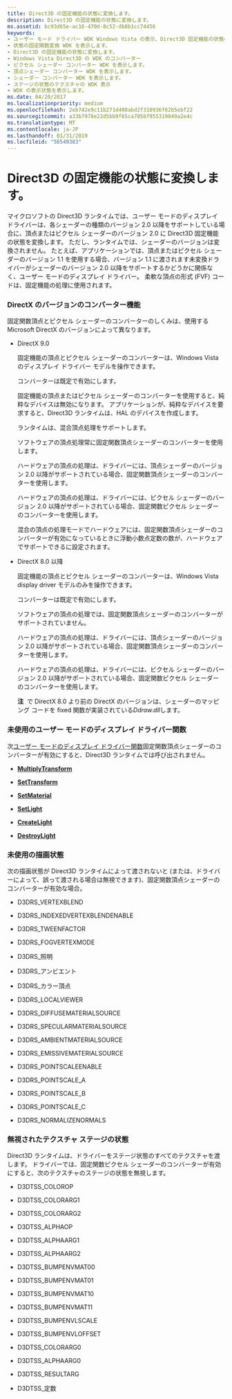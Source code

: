 ```yaml
---
title: Direct3D の固定機能の状態に変換します。
description: Direct3D の固定機能の状態に変換します。
ms.assetid: bc93d65e-ac16-470d-8c52-db8b1cc74456
keywords:
- ユーザー モード ドライバー WDK Windows Vista の表示、Direct3D 固定機能の状態の変換
- 状態の固定関数変換 WDK を表示します。
- Direct3D の固定機能の状態に変換します。
- Windows Vista Direct3D の WDK のコンバーター
- ピクセル シェーダー コンバーター WDK を表示します。
- 頂点シェーダー コンバーター WDK を表示します。
- シェーダー コンバーター WDK を表示します。
- ステージの状態のテクスチャの WDK 表示
- WDK の表示状態を表示します。
ms.date: 04/20/2017
ms.localizationpriority: medium
ms.openlocfilehash: 2eb742e9c11b271d408abd2f310936f62b5ebf22
ms.sourcegitcommit: a33b7978e22d5bb9f65ca7056f955319049a2e4c
ms.translationtype: MT
ms.contentlocale: ja-JP
ms.lasthandoff: 01/31/2019
ms.locfileid: "56549383"
---
```

# <a name="converting-the-direct3d-fixed-function-state"></a>Direct3D の固定機能の状態に変換します。


マイクロソフトの Direct3D ランタイムでは、ユーザー モードのディスプレイ ドライバーは、各シェーダーの種類のバージョン 2.0 以降をサポートしている場合に、頂点またはピクセル シェーダーのバージョン 2.0 に Direct3D 固定機能の状態を変換します。 ただし、ランタイムでは、シェーダーのバージョンは変換されません。 たとえば、アプリケーションでは、頂点またはピクセル シェーダーのバージョン 1.1 を使用する場合、バージョン 1.1 に渡されます未変換ドライバーがシェーダーのバージョン 2.0 以降をサポートするかどうかに関係なく、ユーザー モードのディスプレイ ドライバー。 柔軟な頂点の形式 (FVF) コードは、固定機能の処理に使用されます。

### <a name="span-idconverterfeaturesfordirectxversionsspanspan-idconverterfeaturesfordirectxversionsspanconverter-features-for-directx-versions"></a><span id="converter_features_for_directx_versions"></span><span id="CONVERTER_FEATURES_FOR_DIRECTX_VERSIONS"></span>DirectX のバージョンのコンバーター機能

固定関数頂点とピクセル シェーダーのコンバーターのしくみは、使用する Microsoft DirectX のバージョンによって異なります。

-   DirectX 9.0

    固定機能の頂点とピクセル シェーダーのコンバーターは、Windows Vista のディスプレイ ドライバー モデルを操作できます。

    コンバーターは既定で有効にします。

    固定機能の頂点またはピクセル シェーダーのコンバーターを使用すると、純粋なデバイスは無効になります。 アプリケーションが、純粋なデバイスを要求すると、Direct3D ランタイムは、HAL のデバイスを作成します。

    ランタイムは、混合頂点処理をサポートします。

    ソフトウェアの頂点処理常に固定関数頂点シェーダーのコンバーターを使用します。

    ハードウェアの頂点の処理は、ドライバーには、頂点シェーダーのバージョン 2.0 以降がサポートされている場合、固定関数頂点シェーダーのコンバーターを使用します。

    ハードウェアの頂点の処理は、ドライバーには、ピクセル シェーダーのバージョン 2.0 以降がサポートされている場合、固定関数ピクセル シェーダーのコンバーターを使用します。

    混合の頂点の処理モードでハードウェアには、固定関数頂点シェーダーのコンバーターが有効になっているときに浮動小数点定数の数が、ハードウェアでサポートできるに設定されます。

-   DirectX 8.0 以降

    固定機能の頂点とピクセル シェーダーのコンバーターは、Windows Vista display driver モデルのみを操作できます。

    コンバーターは既定で有効にします。

    ソフトウェアの頂点の処理では、固定関数頂点シェーダーのコンバーターがサポートされていません。

    ハードウェアの頂点の処理は、ドライバーには、頂点シェーダーのバージョン 2.0 以降がサポートされている場合、固定関数頂点シェーダーのコンバーターを使用します。

    ハードウェアの頂点の処理は、ドライバーには、ピクセル シェーダーのバージョン 2.0 以降がサポートされている場合、固定関数ピクセル シェーダーのコンバーターを使用します。

    **注**  で DirectX 8.0 より前の DirectX のバージョンは、シェーダーのマッピング コードを fixed 関数が実装されている*Ddraw.dll*します。

     

### <a name="span-idunusedusermodedisplaydriverfunctionsspanspan-idunusedusermodedisplaydriverfunctionsspanunused-user-mode-display-driver-functions"></a><span id="unused_user_mode_display_driver_functions"></span><span id="UNUSED_USER_MODE_DISPLAY_DRIVER_FUNCTIONS"></span>未使用のユーザー モードのディスプレイ ドライバー関数

次[ユーザー モードのディスプレイ ドライバー関数](https://msdn.microsoft.com/library/windows/hardware/ff570118)固定関数頂点シェーダーのコンバーターが有効にすると、Direct3D ランタイムでは呼び出されません。

-   [**MultiplyTransform**](https://msdn.microsoft.com/library/windows/hardware/ff568516)

-   [**SetTransform**](https://msdn.microsoft.com/library/windows/hardware/ff569687)

-   [**SetMaterial**](https://msdn.microsoft.com/library/windows/hardware/ff569540)

-   [**SetLight**](https://msdn.microsoft.com/library/windows/hardware/ff569539)

-   [**CreateLight**](https://msdn.microsoft.com/library/windows/hardware/ff540658)

-   [**DestroyLight**](https://msdn.microsoft.com/library/windows/hardware/ff552778)

### <a name="span-idunusedrenderstatesspanspan-idunusedrenderstatesspanunused-render-states"></a><span id="unused_render_states"></span><span id="UNUSED_RENDER_STATES"></span>未使用の描画状態

次の描画状態が Direct3D ランタイムによって渡されないと (または、ドライバーによって、誤って渡される場合は無視できます)、固定関数頂点シェーダーのコンバーターが有効な場合。

-   D3DRS\_VERTEXBLEND

-   D3DRS\_INDEXEDVERTEXBLENDENABLE

-   D3DRS\_TWEENFACTOR

-   D3DRS\_FOGVERTEXMODE

-   D3DRS\_照明

-   D3DRS\_アンビエント

-   D3DRS\_カラー頂点

-   D3DRS\_LOCALVIEWER

-   D3DRS\_DIFFUSEMATERIALSOURCE

-   D3DRS\_SPECULARMATERIALSOURCE

-   D3DRS\_AMBIENTMATERIALSOURCE

-   D3DRS\_EMISSIVEMATERIALSOURCE

-   D3DRS\_POINTSCALEENABLE

-   D3DRS\_POINTSCALE\_A

-   D3DRS\_POINTSCALE\_B

-   D3DRS\_POINTSCALE\_C

-   D3DRS\_NORMALIZENORMALS

### <a name="span-idignoredtexturestagestatesspanspan-idignoredtexturestagestatesspanignored-texture-stage-states"></a><span id="ignored_texture_stage_states"></span><span id="IGNORED_TEXTURE_STAGE_STATES"></span>無視されたテクスチャ ステージの状態

Direct3D ランタイムは、ドライバーをステージ状態のすべてのテクスチャを渡します。 ドライバーでは、固定関数ピクセル シェーダーのコンバーターが有効にすると、次のテクスチャのステージの状態を無視します。

-   D3DTSS\_COLOROP

-   D3DTSS\_COLORARG1

-   D3DTSS\_COLORARG2

-   D3DTSS\_ALPHAOP

-   D3DTSS\_ALPHAARG1

-   D3DTSS\_ALPHAARG2

-   D3DTSS\_BUMPENVMAT00

-   D3DTSS\_BUMPENVMAT01

-   D3DTSS\_BUMPENVMAT10

-   D3DTSS\_BUMPENVMAT11

-   D3DTSS\_BUMPENVLSCALE

-   D3DTSS\_BUMPENVLOFFSET

-   D3DTSS\_COLORARG0

-   D3DTSS\_ALPHAARG0

-   D3DTSS\_RESULTARG

-   D3DTSS\_定数

 

 





